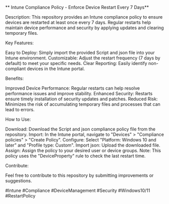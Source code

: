 ** Intune Compliance Policy - Enforce Device Restart Every 7 Days**

Description: This repository provides an Intune compliance policy to ensure devices are restarted at least once every 7 days. Regular restarts help maintain device performance and security by applying updates and clearing temporary files.

Key Features:

Easy to Deploy: Simply import the provided Script and json file into your Intune environment.
Customizable: Adjust the restart frequency (7 days by default) to meet your specific needs.
Clear Reporting: Easily identify non-compliant devices in the Intune portal.

Benefits:

Improved Device Performance: Regular restarts can help resolve performance issues and improve stability.
Enhanced Security: Restarts ensure timely installation of security updates and patches.
Reduced Risk: Minimizes the risk of accumulating temporary files and processes that can lead to errors.

How to Use:

Download: Download the Script and json compliance policy file from the repository.
Import: In the Intune portal, navigate to "Devices" > "Compliance policies" > "Create Policy".
Configure: Select "Platform: Windows 10 and later" and "Profile type: Custom".
Import json: Upload the downloaded file.
Assign: Assign the policy to your desired user or device groups.
Note: This policy uses the "DeviceProperty" rule to check the last restart time.

Contribute:

Feel free to contribute to this repository by submitting improvements or suggestions.

#Intune #Compliance #DeviceManagement #Security #Windows10/11 #RestartPolicy

